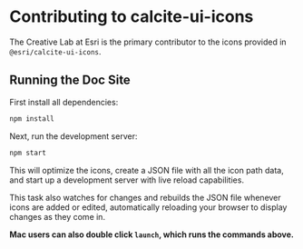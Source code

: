 # Contributing to calcite-ui-icons

The Creative Lab at Esri is the primary contributor to the icons provided in `@esri/calcite-ui-icons`.

## Running the Doc Site

First install all dependencies:

```sh
npm install
```

Next, run the development server:

```sh
npm start
```

This will optimize the icons, create a JSON file with all the icon path data, and start up a development server with live reload capabilities.

This task also watches for changes and rebuilds the JSON file whenever icons are added or edited, automatically reloading your browser to display changes as they come in.

**Mac users can also double click `launch`, which runs the commands above.**
